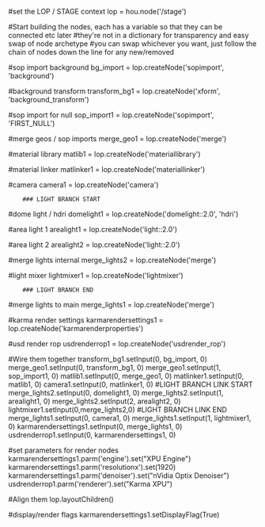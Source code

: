 #set the LOP / STAGE context
lop = hou.node('/stage')

#Start building the nodes, each has a variable so that they can be connected etc later
#they're not in a dictionary for transparency and easy swap of node archetype
#you can swap whichever you want, just follow the chain of nodes down the line for any new/removed

#sop import background
bg_import = lop.createNode('sopimport', 'background')

#background transform
transform_bg1 = lop.createNode('xform', 'background_transform')

#sop import for null
sop_import1 = lop.createNode('sopimport', 'FIRST_NULL')

#merge geos / sop imports
merge_geo1 = lop.createNode('merge')

#material library
matlib1 = lop.createNode('materiallibrary')

#material linker
matlinker1 = lop.createNode('materiallinker')

#camera
camera1 = lop.createNode('camera')

        ### LIGHT BRANCH START

#dome light / hdri
domelight1 = lop.createNode('domelight::2.0', 'hdri')

#area light 1 
arealight1 = lop.createNode('light::2.0')

#area light 2
arealight2 = lop.createNode('light::2.0')

#merge lights internal
merge_lights2 = lop.createNode('merge')

#light mixer
lightmixer1 = lop.createNode('lightmixer')

        ### LIGHT BRANCH END

#merge lights to main
merge_lights1 = lop.createNode('merge')

#karma render settings
karmarendersettings1 = lop.createNode('karmarenderproperties')

#usd render rop
usdrenderrop1 = lop.createNode('usdrender_rop')


#Wire them together
transform_bg1.setInput(0, bg_import, 0)
merge_geo1.setInput(0, transform_bg1, 0)
merge_geo1.setInput(1, sop_import1, 0)
matlib1.setInput(0, merge_geo1, 0)
matlinker1.setInput(0, matlib1, 0)
camera1.setInput(0, matlinker1, 0)
        #LIGHT BRANCH LINK START
merge_lights2.setInput(0, domelight1, 0)
merge_lights2.setInput(1, arealight1, 0)
merge_lights2.setInput(2, arealight2, 0)
lightmixer1.setInput(0,merge_lights2,0)
        #LIGHT BRANCH LINK END
merge_lights1.setInput(0, camera1, 0)
merge_lights1.setInput(1, lightmixer1, 0)
karmarendersettings1.setInput(0, merge_lights1, 0)
usdrenderrop1.setInput(0, karmarendersettings1, 0)

#set parameters for render nodes
karmarendersettings1.parm('engine').set("XPU Engine")
karmarendersettings1.parm('resolutionx').set(1920)
karmarendersettings1.parm('denoiser').set("nVidia Optix Denoiser")
usdrenderrop1.parm('renderer').set("Karma XPU")

#Align them
lop.layoutChildren()

#display/render flags
karmarendersettings1.setDisplayFlag(True)
